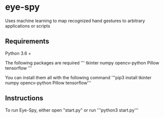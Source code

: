 # eye-spy
Uses machine learning to map recognized hand gestures to arbitrary applications or scripts

Requirements
------

Python 3.6 + 

The following packages are required
'''
tkinter
numpy
opencv-python
Pillow
tensorflow
'''

You can install them all with the following command
'''pip3 install tkinter numpy opencv-python Pillow tensorflow'''

Instructions
------
To run Eye-Spy, either open "start.py" 
or run
'''python3 start.py'''
